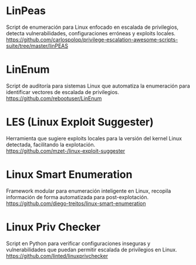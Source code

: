 # LinPeas  
Script de enumeración para Linux enfocado en escalada de privilegios, detecta vulnerabilidades, configuraciones erróneas y exploits locales.  
https://github.com/carlospolop/privilege-escalation-awesome-scripts-suite/tree/master/linPEAS  

# LinEnum  
Script de auditoría para sistemas Linux que automatiza la enumeración para identificar vectores de escalada de privilegios.  
https://github.com/rebootuser/LinEnum  

# LES (Linux Exploit Suggester)  
Herramienta que sugiere exploits locales para la versión del kernel Linux detectada, facilitando la explotación.  
https://github.com/mzet-/linux-exploit-suggester  

# Linux Smart Enumeration  
Framework modular para enumeración inteligente en Linux, recopila información de forma automatizada para post-explotación.  
https://github.com/diego-treitos/linux-smart-enumeration  

# Linux Priv Checker  
Script en Python para verificar configuraciones inseguras y vulnerabilidades que puedan permitir escalada de privilegios en Linux.  
https://github.com/linted/linuxprivchecker  
